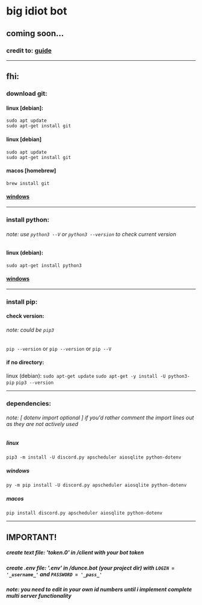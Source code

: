 # big idiot bot

## coming soon...

### credit to: [guide](https://www.youtube.com/watch?v=F1HbEOp-jdg&list=PLYeOw6sTSy6ZGyygcbta7GcpI8a5-Cooc&index=1)

---

## fhi:

### download git: 

#### linux [debian]:
`sudo apt update`   
`sudo apt-get install git`
#### linux [debian]
`sudo apt update`   
`sudo apt-get install git`

#### macos [homebrew]
`brew install git`

#### [windows](https://git-scm.com/downloads) 

---
### install python:
###### note: use `python3 --V` or `python3 --version` to check current version

#### linux (debian):
`sudo apt-get install python3`

#### [windows](https://python.org/downloads/)

---

### install pip: 
#### check version:
###### note: could be `pip3`
`pip --version` 
or 
`pip --version` 
or 
`pip --V` 
    
    
#### if no directory:

linux (debian):
`sudo apt-get update`
`sudo apt-get -y install -U python3-pip`
`pip3 --version`

---
### dependencies:

###### note: [ dotenv import optional ] if you'd rather comment the import lines out as they are not actively used
##### linux
    pip3 -m install -U discord.py apscheduler aiosqlite python-dotenv

##### windows
    py -m pip install -U discord.py apscheduler aiosqlite python-dotenv

##### macos 
    pip install discord.py apscheduler aiosqlite python-dotenv

---

## IMPORTANT! 
##### create text file: 'token.0' in /client with _your_ bot token

##### create .env file: '.env' in /dunce.bot (your project dir) with `LOGIN = '_username_'` and `PASSWORD = '_pass_'` 

##### note: you need to edit in your own id numbers until i implement complete multi server functionality
